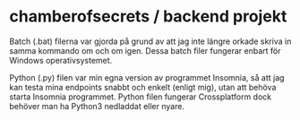 # chamberofsecrets / backend projekt

Batch (.bat) filerna var gjorda på grund av att jag inte längre orkade skriva in
samma kommando om och om igen. Dessa batch filer fungerar enbart för Windows operativsystemet.

Python (.py) filen var min egna version av programmet Insomnia,
så att jag kan testa mina endpoints snabbt och enkelt (enligt mig), utan att behöva starta Insomnia programmet.
Python filen fungerar Crossplatform dock behöver man ha Python3 nedladdat eller nyare.
